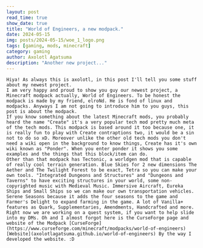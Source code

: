 ```yaml
---
layout: post
read_time: true
show_date: true
title: "World of Engineers, a new modpack."
date: 2024-05-15
img: posts/2024-05-15/woe_1_logo.png
tags: [gaming, mods, minecraft]
category: gaming
author: Axolotl Agatsuma
description: "Another new project..."
---
```

    Hiya! As always this is axolotl, in this post I'll tell you some stuff about my newest project.
    I am very happy and proud to show you guy our newest project, a Minecraft modpack actually, World of Engineers. To be honest the modpack is made by my friend, elroNd. He is fond of linux and modpacks. Anyways I am not going to introduce him to you guys, this post is about the modpack. 
    If you know something about the latest Minecraft mods, you probably heard the name "Create" it's a very popular tech mod pretty much meta of the tech mods. This modpack is based around it too because one, it is really fun to play with Create contraptions two, it would be a sin not to do so xD. Moreover unlike the other old tech mods you don't need a wiki open in the background to know things, Create has it's own wiki known as "Ponder". When you enter ponder it shows you some examples and the things that this block/item can do. 
    Other than that modpack has Tectonic, a worldgen mod that is capable of really cool terrain generation. Blue Skies for 2 new dimensions The Aether and The Twilight Forest to be exact, Tetra so you can make your own tools. "Integrated Dungeons and Structures" and "Dungeons and Taverns" to have exciting structures in your world, some non-copyrighted music with Medieval Music. Immersive Aircraft, Eureka Ships and Small Ships so we can make our own transportation vehicles. Serene Seasons because it adds the four seasons to the game and Farmer's Delight to expand farming in the game. A lot of Vanilla+ features as Quark, Supplementaries, Amendments, Handcrafted and more. Right now we are working on a quest system, if you want to help slide into my DMs. Oh and I almost forgot here is the CurseForge page and website of the Modpack [CurseForge](https://www.curseforge.com/minecraft/modpacks/world-of-engineers) [Website](axolotlagatsuma.github.io/world-of-engineers) By the way I developed the website. :D

